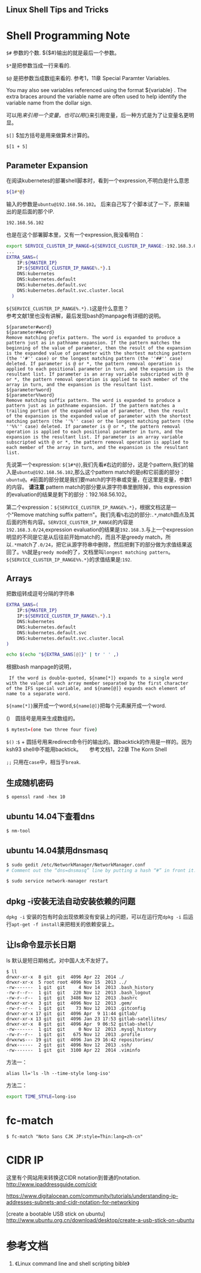 Linux Shell Tips and Tricks
------

# Shell Programming Note

`$#` 参数的个数.  ${$#}输出的就是最后一个参数。

`$*`是把参数当成一行来看的.

`$@` 是把参数当成数组来看的.  参考1，11章 Special Paramter Variables.


You may also see variables referenced using the format ${variable} . The extra braces
around the variable name are often used to help identify the variable name from the
dollar sign.

可以用$来引用一个变量，也可以用${}来引用变量，后一种方式是为了让变量名更明显。


`$[]` $加方括号是用来做算术计算的。

``` bash
$[1 + 5]
```

## Parameter Expansion
在阅读kubernetes的部署shell脚本时，看到一个expression,不明白是什么意思
``` bash
${1#*@}
```
输入的参数是`ubuntu@192.168.56.102`。
后来自己写了个脚本试了一下，原来输出的是后面的那个IP.
```
192.168.56.102
```
也是在这个部署脚本里，又有一个expression,我没看明白：
```bash
export SERVICE_CLUSTER_IP_RANGE=${SERVICE_CLUSTER_IP_RANGE:-192.168.3.0/24}
...
EXTRA_SANS=(
    IP:${MASTER_IP}
    IP:${SERVICE_CLUSTER_IP_RANGE%.*}.1
    DNS:kubernetes
    DNS:kubernetes.default
    DNS:kubernetes.default.svc
    DNS:kubernetes.default.svc.cluster.local
  )
```
`${SERVICE_CLUSTER_IP_RANGE%.*}.1`这是什么意思？     
参考文献1里也没有讲解，最后发现bash的manpage有详细的说明。

```
${parameter#word}
${parameter##word}
Remove matching prefix pattern. The word is expanded to produce a pattern just as in pathname expansion. If the pattern matches the beginning of the value of parameter, then the result of the expansion is the expanded value of parameter with the shortest matching pattern (the ''#'' case) or the longest matching pattern (the ''##'' case) deleted. If parameter is @ or *, the pattern removal operation is applied to each positional parameter in turn, and the expansion is the resultant list. If parameter is an array variable subscripted with @ or *, the pattern removal operation is applied to each member of the array in turn, and the expansion is the resultant list.
${parameter%word}
${parameter%%word}
Remove matching suffix pattern. The word is expanded to produce a pattern just as in pathname expansion. If the pattern matches a trailing portion of the expanded value of parameter, then the result of the expansion is the expanded value of parameter with the shortest matching pattern (the ''%'' case) or the longest matching pattern (the ''%%'' case) deleted. If parameter is @ or *, the pattern removal operation is applied to each positional parameter in turn, and the expansion is the resultant list. If parameter is an array variable subscripted with @ or *, the pattern removal operation is applied to each member of the array in turn, and the expansion is the resultant list.
```
先说第一个expression: `${1#*@}`,我们先看`#`右边的部分，这是个pattern,我们的输入是`ubuntu@192.168.56.102`,那么这个pattern match的是`@`和它前面的部分：`ubuntu@`。`#`前面的部分就是我们要match的字符串或变量，在这里是变量，参数1的内容。
**请注意**  pattern match的部分要从源字符串里删除掉，this expression的evaluation的结果是剩下的部分：192.168.56.102。

第二个expression：`${SERVICE_CLUSTER_IP_RANGE%.*}`，根据文档这是一个"Remove matching suffix pattern"。我们先看`%`右边的部分:`.*`,match圆点及其后面的所有内容。`SERVICE_CLUSTER_IP_RANGE`的内容是`192.168.3.0/24`,expression evaluation的结果是`192.168.3`.与上一个expression明显的不同是它是从后往前开始match的，而且不是greedy match，所以`.*`match了`.0/24`，把它从源字符串中删除，然后把剩下的部分做为求值结果返回了。`%%`就是`greedy mode`的了，文档里叫`longest matching pattern`。`${SERVICE_CLUSTER_IP_RANGE%%.*}`的求值结果是:`192`.



## Arrays
把数组转成逗号分隔的字符串
```bash
EXTRA_SANS=(
    IP:${MASTER_IP}
    IP:${SERVICE_CLUSTER_IP_RANGE%.*}.1
    DNS:kubernetes
    DNS:kubernetes.default
    DNS:kubernetes.default.svc
    DNS:kubernetes.default.svc.cluster.local
)

echo $(echo "${EXTRA_SANS[@]}" | tr ' ' ,)
```
根据bash manpage的说明，
```
 If the word is double-quoted, ${name[*]} expands to a single word with the value of each array member separated by the first character of the IFS special variable, and ${name[@]} expands each element of name to a separate word.
```
`${name[*]}`展开成一个word,`${name[@]}`把每个元素展开成一个word.



()　圆括号是用来生成数组的。

``` bash
$ mytest=(one two three four five)
```

`$()` :`$`  + 圆括号用来redirect命令行的输出的。跟backtick的作用是一样的。因为ksh93 shell中不能用backtick。　　参考文档1，22章 The Korn Shell


`;;`  只用在`case`中，相当于`break`.




## 生成随机密码

```
$ openssl rand -hex 10
```

## ubuntu 14.04下查看dns
```
$ nm-tool
```

## ubuntu 14.04禁用dnsmasq
```sh
$ sudo gedit /etc/NetworkManager/NetworkManager.conf
# Comment out the “dns=dnsmasq” line by putting a hash “#” in front it.

$ sudo service network-manager restart
```

## dpkg -i安装无法自动安装依赖的问题
`dpkg -i` 安装的包有时会出现依赖没有安装上的问题，可以在运行完`dpkg -i` 后运行`apt-get -f install`来把相关的依赖安装上。


## 让ls命令显示长日期
ls 默认是短日期格式，对中国人太不友好了。
```
$ ll
drwxr-xr-x  8 git  git  4096 Apr 22  2014 ./
drwxr-xr-x  5 root root 4096 Nov 15  2013 ../
-rw-------  1 git  git     4 Nov 14  2013 .bash_history
-rw-r--r--  1 git  git   220 Nov 12  2013 .bash_logout
-rw-r--r--  1 git  git  3486 Nov 12  2013 .bashrc
drwxr-xr-x  3 git  git  4096 Nov 12  2013 .gem/
-rw-r--r--  1 git  git    73 Nov 12  2013 .gitconfig
drwxr-xr-x 17 git  git  4096 Apr  9 11:44 gitlab/
drwxr-xr-x 13 git  git  4096 Jan 23 17:53 gitlab-satellites/
drwxr-xr-x  8 git  git  4096 Apr  9 06:52 gitlab-shell/
-rw-------  1 git  git     0 Nov 12  2013 .mysql_history
-rw-r--r--  1 git  git   675 Nov 12  2013 .profile
drwxrws--- 19 git  git  4096 Jan 29 16:42 repositories/
drwx------  2 git  git  4096 Nov 12  2013 .ssh/
-rw-------  1 git  git  3100 Apr 22  2014 .viminfo

```

方法一：   
```
alias ll='ls -lh --time-style long-iso'
```

方法二：   
``` bash
export TIME_STYLE=long-iso
```

# fc-match
```
$ fc-match "Noto Sans CJK JP:style=Thin:lang=zh-cn"
```



# CIDR IP
这里有个网站用来转换这CIDR notation到普通的notation.
http://www.ipaddressguide.com/cidr

https://www.digitalocean.com/community/tutorials/understanding-ip-addresses-subnets-and-cidr-notation-for-networking


[create a bootable USB stick on ubuntu]
http://www.ubuntu.org.cn/download/desktop/create-a-usb-stick-on-ubuntu

# 参考文档
1. 《Linux command line and shell scripting bible》
